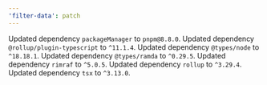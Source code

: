 ```yaml
---
'filter-data': patch
---
```


Updated dependency `packageManager` to `pnpm@8.8.0`.
Updated dependency `@rollup/plugin-typescript` to `^11.1.4`.
Updated dependency `@types/node` to `^18.18.1`.
Updated dependency `@types/ramda` to `^0.29.5`.
Updated dependency `rimraf` to `^5.0.5`.
Updated dependency `rollup` to `^3.29.4`.
Updated dependency `tsx` to `^3.13.0`.
